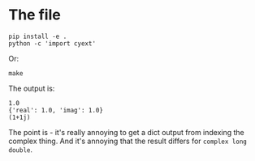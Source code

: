 # The file

```
pip install -e .
python -c 'import cyext'
```

Or:

```
make
```

The output is:

```
1.0
{'real': 1.0, 'imag': 1.0}
(1+1j)
```

The point is - it's really annoying to get a dict output from indexing the
complex thing. And it's annoying that the result differs for `complex long
double`.
